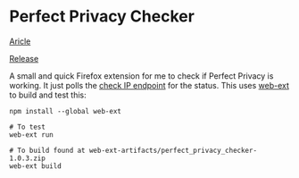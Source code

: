 # Perfect Privacy Checker

[Aricle](https://fnlog.dev/wanderer/firefox-extension-vpn-connectivity-status/)

[Release](releases/perfect_privacy_checker-1.0.3-an+fx.xpi)

A small and quick Firefox extension for me to check if Perfect Privacy
is working. It just polls the [check IP
endpoint](https://checkip.perfect-privacy.com/json) for the status. This
uses [web-ext](https://github.com/mozilla/web-ext) to build and test
this:

```shell
npm install --global web-ext

# To test
web-ext run

# To build found at web-ext-artifacts/perfect_privacy_checker-1.0.3.zip
web-ext build
```
